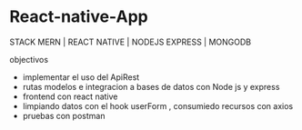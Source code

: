 # React-native-App
STACK MERN | REACT NATIVE | NODEJS EXPRESS | MONGODB

objectivos 

- implementar el uso del ApiRest 
- rutas modelos e integracion a bases de datos con Node js y express
- frontend con react native
- limpiando datos con el hook userForm , consumiedo recursos con axios 
- pruebas con postman

